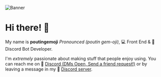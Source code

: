 ![Banner](https://cdn.discordapp.com/attachments/722720878932262952/847376871225294858/maxresdefault.png)

# Hi there! 👋

My name is **poutingemoji** *Pronounced (poutin gem-oji)*, 💻 Front End & 🤖 Discord Bot Developer.

I'm *extremely* passionate about making stuff that people enjoy using. You can reach me on 💬 [Discord (DMs Open, Send a friend request!)](https://discord.com/users/257641125135908866) or by leaving a message in my 🏰 [Discord server](https://discord.com/invite/ywTEbHDgHX).

[website-url]: https://poutingemoji.netlify.app/
